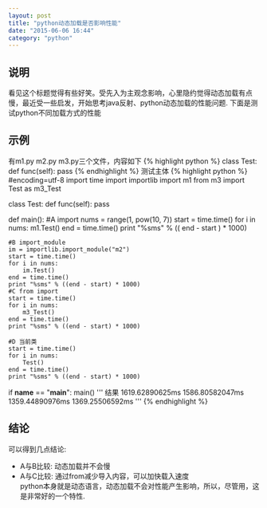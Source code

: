 ```yaml
---
layout: post
title: "python动态加载是否影响性能"
date: "2015-06-06 16:44"
category: "python"
---
```


## 说明  
看见这个标题觉得有些好笑。受先入为主观念影响，心里隐约觉得动态加载有点慢，最近受一些启发，开始思考java反射、python动态加载的性能问题. 下面是测试python不同加载方式的性能

## 示例  
有m1.py m2.py m3.py三个文件，内容如下
{% highlight python %}
class Test:
    def func(self):
        pass
{% endhighlight %}
测试主体
{% highlight python %}
#encoding=utf-8
import time
import importlib
import m1
from m3 import Test as m3_Test

class Test:
    def func(self):
        pass

def main():
    #A import
    nums = range(1, pow(10, 7))
    start = time.time()
    for i in nums:
        m1.Test()
    end =  time.time()
    print "%sms" % (( end - start ) * 1000)

    #B import_module
    im = importlib.import_module("m2")
    start = time.time()
    for i in nums:
        im.Test()
    end = time.time()
    print "%sms" % ((end - start) * 1000)
    #C from import
    start = time.time()
    for i in nums:
        m3_Test()
    end = time.time()
    print "%sms" % ((end - start) * 1000)

    #D 当前类
    start = time.time()
    for i in nums:
        Test()
    end = time.time()
    print "%sms" % ((end - start) * 1000)

if __name__ == "__main__":
    main()
    '''
    结果
        1619.62890625ms
        1586.80582047ms
        1359.44890976ms
        1369.25506592ms
    '''
{% endhighlight %}

## 结论  
可以得到几点结论:  
* A与B比较: 动态加载并不会慢  
* A与C比较: 通过from减少导入内容，可以加快载入速度  
python本身就是动态语言，动态加载不会对性能产生影响，所以，尽管用，这是非常好的一个特性.


